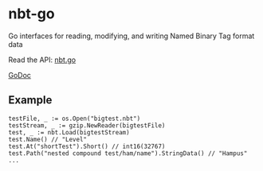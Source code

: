 # nbt-go

Go interfaces for reading, modifying, and writing Named Binary Tag format data

Read the API:  [nbt.go](https://github.com/mischanix/nbt-go/blob/master/nbt.go)

[GoDoc](http://godoc.org/github.com/Mischanix/nbt-go)

## Example

    testFile, _ := os.Open("bigtest.nbt")
    testStream, _ := gzip.NewReader(bigtestFile)
    test, _ := nbt.Load(bigtestStream)
    test.Name() // "Level"
    test.At("shortTest").Short() // int16(32767)
    test.Path("nested compound test/ham/name").StringData() // "Hampus"
    ...
